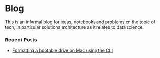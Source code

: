 # Blog

This is an informal blog for ideas, notebooks and problems on the topic of tech, in particular solutions architecture as it relates to data science.

### Recent Posts

* [Formatting a bootable drive on Mac using the CLI](/blog_posts/bootable_usb_on_mac)